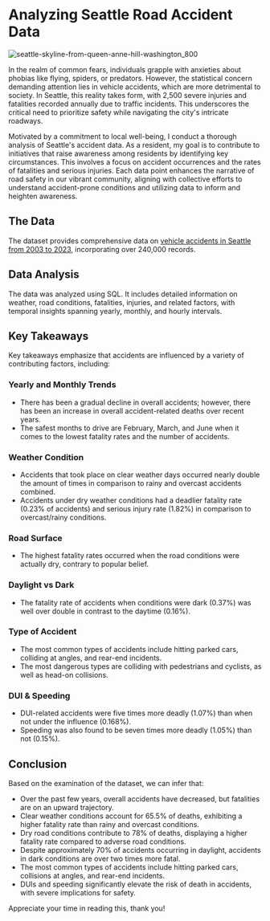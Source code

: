 # Analyzing Seattle Road Accident Data
![seattle-skyline-from-queen-anne-hill-washington_800](https://github.com/chrispenna/Seattle_Vehicle_Accidents/assets/140045092/2a8861c0-e104-4fd3-8b44-e79dbf71e77c)

In the realm of common fears, individuals grapple with anxieties about phobias like flying, spiders, or predators. However, the statistical concern demanding attention lies in vehicle accidents, which are more detrimental to society. In Seattle, this reality takes form, with 2,500 severe injuries and fatalities recorded annually due to traffic incidents. This underscores the critical need to prioritize safety while navigating the city's intricate roadways.

Motivated by a commitment to local well-being, I conduct a thorough analysis of Seattle's accident data. As a resident, my goal is to contribute to initiatives that raise awareness among residents by identifying key circumstances. This involves a focus on accident occurrences and the rates of fatalities and serious injuries. Each data point enhances the narrative of road safety in our vibrant community, aligning with collective efforts to understand accident-prone conditions and utilizing data to inform and heighten awareness.

## The Data

The dataset provides comprehensive data on [vehicle accidents in Seattle from 2003 to 2023](https://data-seattlecitygis.opendata.arcgis.com/datasets/34dd0a126aeb4dd5b99a397b5884e71f/explore?location=47.386739%2C-121.096708%2C7.96&showTable=true), incorporating over 240,000 records.

## Data Analysis

The data was analyzed using SQL. It includes detailed information on weather, road conditions, fatalities, injuries, and related factors, with temporal insights spanning yearly, monthly, and hourly intervals.

## Key Takeaways

Key takeaways emphasize that accidents are influenced by a variety of contributing factors, including:

### Yearly and Monthly Trends

- There has been a gradual decline in overall accidents; however, there has been an increase in overall accident-related deaths over recent years.
- The safest months to drive are February, March, and June when it comes to the lowest fatality rates and the number of accidents.

### Weather Condition

- Accidents that took place on clear weather days occurred nearly double the amount of times in comparison to rainy and overcast accidents combined.
- Accidents under dry weather conditions had a deadlier fatality rate (0.23% of accidents) and serious injury rate (1.82%) in comparison to overcast/rainy conditions.

### Road Surface

- The highest fatality rates occurred when the road conditions were actually dry, contrary to popular belief.

### Daylight vs Dark

- The fatality rate of accidents when conditions were dark (0.37%) was well over double in contrast to the daytime (0.16%).

### Type of Accident

- The most common types of accidents include hitting parked cars, colliding at angles, and rear-end incidents.
- The most dangerous types are colliding with pedestrians and cyclists, as well as head-on collisions.

### DUI & Speeding

- DUI-related accidents were five times more deadly (1.07%) than when not under the influence (0.168%).
- Speeding was also found to be seven times more deadly (1.05%) than not (0.15%).

## Conclusion

Based on the examination of the dataset, we can infer that:

- Over the past few years, overall accidents have decreased, but fatalities are on an upward trajectory.
- Clear weather conditions account for 65.5% of deaths, exhibiting a higher fatality rate than rainy and overcast conditions.
- Dry road conditions contribute to 78% of deaths, displaying a higher fatality rate compared to adverse road conditions.
- Despite approximately 70% of accidents occurring in daylight, accidents in dark conditions are over two times more fatal.
- The most common types of accidents include hitting parked cars, collisions at angles, and rear-end incidents.
- DUIs and speeding significantly elevate the risk of death in accidents, with severe implications for safety.

Appreciate your time in reading this, thank you!
